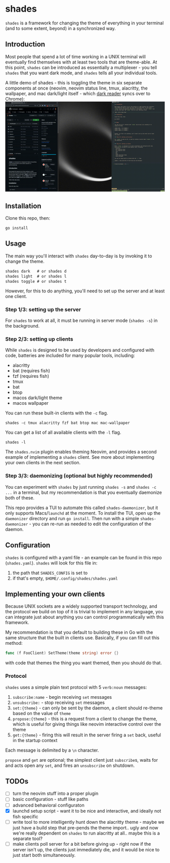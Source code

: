 # shades 

`shades` is a framework for changing the theme of everything in your terminal
(and to some extent, beyond) in a synchronized way. 

## Introduction

Most people that spend a lot of time working in a UNIX terminal will eventually
find themselves with at least two tools that are theme-able. At this point,
`shades` can be introduced as essentially a multiplexer - you tell `shades` that
you want dark mode, and `shades` tells all your individual tools.

A little demo of shades - this is toggling the theme in six separate components at once (neovim, neovim status line, tmux, alacritty, the wallpaper, and mac dark/light itself - which [dark reader](https://chromewebstore.google.com/detail/dark-reader/eimadpbcbfnmbkopoojfekhnkhdbieeh) syncs over to Chrome):
![shades in action](./docs/shades.gif)

## Installation 

Clone this repo, then:
```
go install
```

## Usage

The main way you'll interact with `shades` day-to-day is by invoking it to
change the theme.
```
shades dark   # or shades d
shades light  # or shades l
shades toggle # or shades t
```

However, for this to do anything, you'll need to set up the server and at least
one client.

### Step 1/3: setting up the server

For `shades` to work at all, it must be running in server mode (`shades -s`) in
the background.  


### Step 2/3: setting up clients 

While `shades` is designed to be used by developers and configured with code,
batteries are included for many popular tools, including:
- alacritty
- bat (requires fish)
- fzf (requires fish)
- tmux
- bat 
- btop
- macos dark/light theme
- macos wallpaper  

You can run these built-in clients with the `-c` flag.
```
shades -c tmux alacritty fzf bat btop mac mac-wallpaper 
```

You can get a list of all available clients with the `-l` flag.
```
shades -l 
```

The `shades.nvim` plugin enables theming Neovim, and provides a second example
of implementing a `shades` client. See more about implementing your own clients in the next section.

### Step 3/3: daemonizing (optional but highly recommended)

You can experiment with `shades` by just running `shades -s` and `shades -c
...` in a terminal, but my recommendation is that you eventually daemonize both
of these.

This repo provides a TUI to automate this called `shades-daemonizer`, but it
only supports Macs/`launchd` at the moment. To install the TUI, open up the
`daemonizer` directory and run `go install`. Then run with a simple
`shades-daemonizer` - you can re-run as needed to edit the configuration of the
daemon.

## Configuration
`shades` is configured with a yaml file - an example can be found in this repo
(`shades.yaml`). `shades` will look for this file in:
1. the path that `SHADES_CONFIG` is set to
2. if that's empty, `$HOME/.config/shades/shades.yaml`

## Implementing your own clients

Because UNIX sockets are a widely supported transport technology, and the
protocol we build on top of it is trivial to implement in any language, you can
integrate just about anything you can control programmatically with this
framework. 

My recommendation is that you default to building these in Go with the same
structure that the built in clients use. Basically, if you can fill out this
method:
```go
func (f FooClient) SetTheme(theme string) error {}
```
with code that themes the thing you want themed, then you should do that. 

### Protocol

`shades` uses a simple plain text protocol with 5 `verb:noun` messages:
1. `subscribe:name` - begin receiving `set` messages
2. `unsubscribe:` - stop receiving `set` messages
3. `set:{theme}` - can only be sent by the daemon, a client should re-theme
   based on the value of `theme`
4. `propose:{theme}` - this is a request from a client to change the theme,
   which is useful for giving things like neovim interactive control over the
   theme
5. `get:{theme}` - firing this will result in the server firing a `set` back,
   useful in the startup context

Each message is delimited by a `\n` character.

`propose` and `get` are optional; the simplest client just
`subscribe`s, waits for and acts open any `set`, and fires an `unsubscribe` on
shutdown.


## TODOs
- [ ] turn the neovim stuff into a proper plugin
- [ ] basic configuration - stuff like paths
- [ ] advanced behavioral configuraton
- [x] launchd setup script - want it to be nice and interactive, and ideally
  not fish specific
- [ ] write tool to more intelligently hunt down the alacritty theme - maybe we
  just have a build step that pre-pends the theme import.. ugly and now we're
  really dependent on `shades` to run alacritty at all.. maybe this is a
  separate tool?
- [ ] make clients poll server for a bit before giving up - right now if the
  server isn't up, the clients just immediately die, and it would be nice to
  just start both simultaneously.
